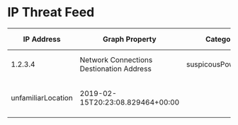 # IP Threat Feed

| IP Address | Graph Property | Category | Vendor | Source | First Seen | Last Seen | Domains | Reverse Name | Org Name | Country | Hashes |
|------------|----------------|----------|--------|--------|------------|-----------|---------|--------------|----------|---------|--------|
| 1.2.3.4 | Network Connections Destionation Address | suspicousPowershell | Azure Security Cloud | THREATMINER | 2018-08-14 1848 | 2019-01-01 2000 | test.com | whatever.com | Amazon | US | hash here |
| unfamiliarLocation | 2019-02-15T20:23:08.829464+00:00 |  |  |   |  | User States Logon IP | Azure AD Identity Protection | THREATMINER |  |  |  |   |